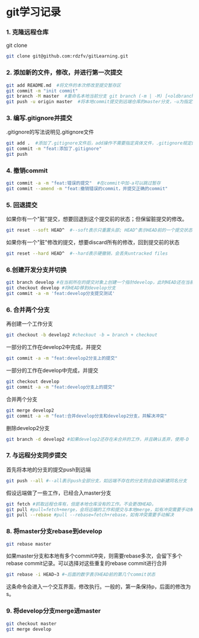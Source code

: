 # git学习记录

### 1. 克隆远程仓库
git clone
```bash
git clone git@github.com:rdzfv/gitLearning.git
```
### 2. 添加新的文件，修改，并进行第一次提交
```bash
git add README.md  #将文件的本次修改至提交暂存区
git commit -m "init commit"
git branch -M master  #重命名本地当前分支 git branch (-m | -M) [<oldbranch>] <newbranch>
git push -u origin master  #将本地commit提交到远端仓库的master分支，-u为指定上游
```
### 3. 编写.gitignore并提交
.gitignore的写法说明见.gitignore文件
```bash
git add .  #添加了.gitignore文件后，add操作不需要指定具体文件，.gitignore规定的文件之外都会被add
git commit -m "feat:添加了.gitignore"
git push
```
### 4. 撤销commit
```bash
git commit -a -m "feat:错误的提交"  #在commit中加-a可以跳过暂存
git commit --amend -m "feat:撤销错误的commit，并提交正确的commit"
```

### 5. 回退提交
如果你有一个"脏"提交，想要回退到这个提交前的状态；但保留脏提交的修改。
```bash
git reset --soft HEAD^  #--soft表示只重置头部; HEAD^表示HEAD前的一个提交状态
```
如果你有一个"脏"修改的提交，想要discard所有的修改，回到提交前的状态
```bash
git reset --hard HEAD^  #--hard表示硬撤销，会丢失untracked files
```

### 6.创建开发分支并切换
```bash
git branch develop #在当前所在的提交对象上创建一个指针develop，此时HEAD还在当前分支
git checkout develop #将HEAD移到develop分支
git commit -a -m 'feat:develop分支提交测试'
```

### 6. 合并两个分支
再创建一个工作分支
```bash
git checkout -b develop2 #checkout -b = branch + checkout
```
一部分的工作在develop2中完成，并提交
```bash
git commit -a -m "feat:develop2分支上的提交"
```
一部分的工作在develop中完成，并提交
```bash
git checkout develop
git commit -a -m "feat:develop分支上的提交"
```
合并两个分支
```bash
git merge develop2
git commit -a -m "feat:合并develop分支和develop2分支，并解决冲突"
```
删除develop2分支
```bash
git branch -d develop2 #如果develop2还存在未合并的工作，并且确认丢弃，使用-D
```

### 7. 与远程分支同步提交
首先将本地的分支的提交push到远端
```bash
git push --all #--all表示push全部分支，如远端不存在的分支则会自动新建同名分支
```
假设远端做了一些工作，已经合入master分支
```bash
git fetch #抓取远程仓库有，但是本地仓库没有的工作。不会更改HEAD。
git pull #pull=fetch+merge，会将远端的工作和提交与本地merge，如有冲突需要手动解决
git pull --rebase #pull --rebase=fetch+rebase，如有冲突需要手动解决
```

### 8. 将master分支rebase到develop
```bash
git rebase master
```
如果master分支和本地有多个commit冲突，则需要rebase多次，会留下多个rebase commit记录。可以选择对这些重复的rebase commit进行合并
```bash
git rebase -i HEAD~3 #~后面的数字表示HEAD前的第几个commit状态
```
这条命令会进入一个交互界面，修改执行。一般的，第一条保持p，后面的修改为s。

### 9. 将develop分支merge进master
```bash
git checkout master
git merge develop
```